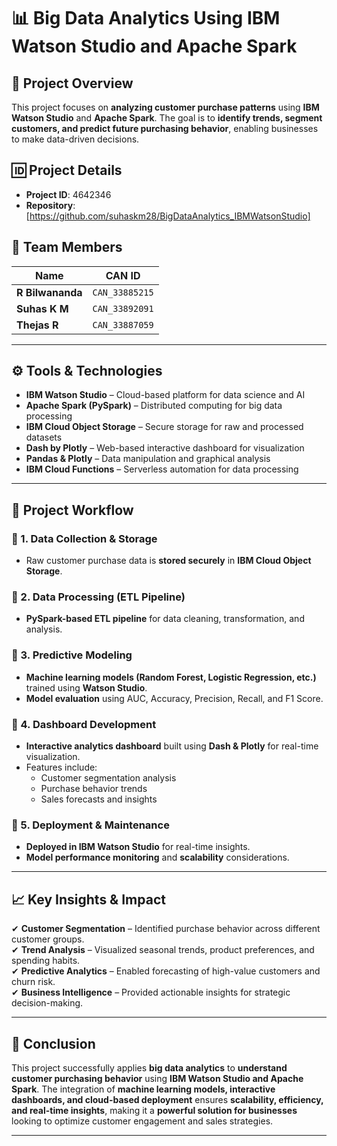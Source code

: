 # 📊 Big Data Analytics Using IBM Watson Studio and Apache Spark

## 📌 Project Overview
This project focuses on **analyzing customer purchase patterns** using **IBM Watson Studio** and **Apache Spark**. The goal is to **identify trends, segment customers, and predict future purchasing behavior**, enabling businesses to make data-driven decisions.

## 🆔 Project Details
- **Project ID**: 4642346
- **Repository**: [https://github.com/suhaskm28/BigDataAnalytics_IBMWatsonStudio]

## 👥 Team Members
| Name        | CAN ID         |
|------------|---------------|
| **R Bilwananda**  | `CAN_33885215` |
| **Suhas K M**     | `CAN_33892091` |
| **Thejas R**      | `CAN_33887059` |

---

## ⚙️ Tools & Technologies
- **IBM Watson Studio** – Cloud-based platform for data science and AI  
- **Apache Spark (PySpark)** – Distributed computing for big data processing  
- **IBM Cloud Object Storage** – Secure storage for raw and processed datasets  
- **Dash by Plotly** – Web-based interactive dashboard for visualization  
- **Pandas & Plotly** – Data manipulation and graphical analysis  
- **IBM Cloud Functions** – Serverless automation for data processing  

---

## 🚀 Project Workflow
### 🔹 1. Data Collection & Storage  
- Raw customer purchase data is **stored securely** in **IBM Cloud Object Storage**.

### 🔹 2. Data Processing (ETL Pipeline)  
- **PySpark-based ETL pipeline** for data cleaning, transformation, and analysis.

### 🔹 3. Predictive Modeling  
- **Machine learning models (Random Forest, Logistic Regression, etc.)** trained using **Watson Studio**.
- **Model evaluation** using AUC, Accuracy, Precision, Recall, and F1 Score.

### 🔹 4. Dashboard Development  
- **Interactive analytics dashboard** built using **Dash & Plotly** for real-time visualization.
- Features include:
  - Customer segmentation analysis
  - Purchase behavior trends
  - Sales forecasts and insights

### 🔹 5. Deployment & Maintenance  
- **Deployed in IBM Watson Studio** for real-time insights.
- **Model performance monitoring** and **scalability** considerations.

---

## 📈 Key Insights & Impact
✔ **Customer Segmentation** – Identified purchase behavior across different customer groups.  
✔ **Trend Analysis** – Visualized seasonal trends, product preferences, and spending habits.  
✔ **Predictive Analytics** – Enabled forecasting of high-value customers and churn risk.  
✔ **Business Intelligence** – Provided actionable insights for strategic decision-making.

---

## 🏁 Conclusion
This project successfully applies **big data analytics** to **understand customer purchasing behavior** using **IBM Watson Studio and Apache Spark**. The integration of **machine learning models, interactive dashboards, and cloud-based deployment** ensures **scalability, efficiency, and real-time insights**, making it a **powerful solution for businesses** looking to optimize customer engagement and sales strategies.

---
